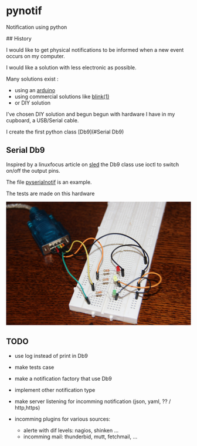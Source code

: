 # pynotif

Notification using python

## History

I would like to get physical notifications to be informed when a new event
occurs on my computer.

I would like a solution with less electronic as possible.


Many solutions exist :

- using an [arduino](https://www.arduino.cc/en/Main/arduinoBoardNano)
- using commercial solutions like [blink(1)](http://blink1.thingm.com/)
- or DIY solution

I've chosen DIY solution and begun begun with hardware I have in my cupboard, 
a USB/Serial cable.

I create the first python class [Db9](#Serial Db9)

## Serial Db9

Inspired by a linuxfocus article on [sled](http://linuxfocus.org/English/January2001/article186.shtml)
the Db9 class use ioctl to switch on/off the output pins.

The file [pyserialnotif](pyserialnotif) is an example.

The tests are made on this hardware

![Db9 test hardware](images/pyserialnotify_hw_test.png)


## TODO

- use log instead of print in Db9
- make tests case
- make a notification factory that use Db9
- implement other notification type
- make server listening for incomming notification (json, yaml, ?? /  http,https)
- incomming plugins for various sources: 

  - alerte with dif levels: nagios, shinken ...
  - incomming mail: thunderbid, mutt, fetchmail,  ...

